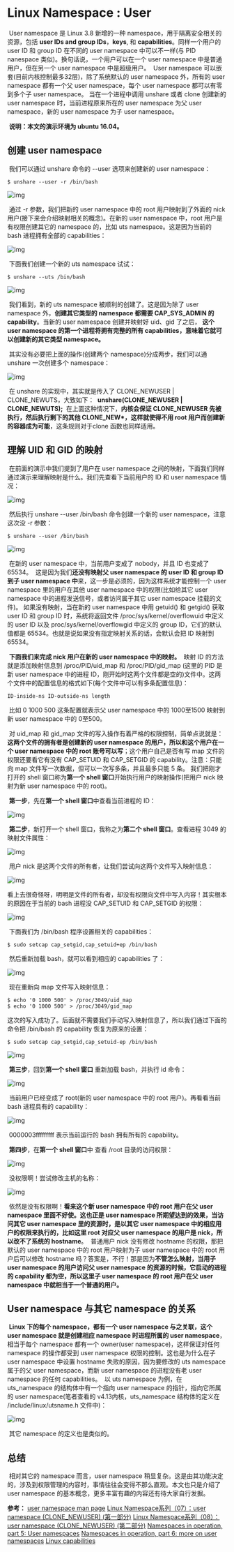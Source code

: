 # Linux Namespace : User

​	User namespace 是 Linux 3.8 新增的一种 namespace，用于隔离安全相关的资源，包括 **user IDs and group IDs**，**keys**, 和 **capabilities**。同样一个用户的 user ID 和 group ID 在不同的 user namespace 中可以不一样(与 PID nanespace 类似)。换句话说，一个用户可以在一个 user namespace 中是普通用户，但在另一个 user namespace 中是超级用户。
​	User namespace 可以嵌套(目前内核控制最多32层)，除了系统默认的 user namespace 外，所有的 user namespace 都有一个父 user namespace，每个 user namespace 都可以有零到多个子 user namespace。 当在一个进程中调用 unshare 或者 clone 创建新的 user namespace 时，当前进程原来所在的 user namespace 为父 user namespace，新的 user namespace 为子 user namespace。

​	**说明：本文的演示环境为 ubuntu 16.04。**

## 创建 user namespace

​	我们可以通过 unshare 命令的 --user 选项来创建新的 user namespace：

```shell
$ unshare --user -r /bin/bash
```

![img](https://images2018.cnblogs.com/blog/952033/201808/952033-20180812133348283-931737385.png)

​	通过 -r 参数，我们把新的 user namespace 中的 root 用户映射到了外面的 nick 用户(接下来会介绍映射相关的概念)。在新的 user namespace 中，root 用户是有权限创建其它的 namespace 的，比如 uts namespace。这是因为当前的 bash 进程拥有全部的 capabilities：

![img](https://images2018.cnblogs.com/blog/952033/201808/952033-20180812133427854-544045366.png)

​	下面我们创建一个新的 uts namespace 试试：

```shell
$ unshare --uts /bin/bash
```

![img](https://images2018.cnblogs.com/blog/952033/201808/952033-20180812133500261-2053538944.png)

​	我们看到，新的 uts namespace 被顺利的创建了。这是因为除了 user namespace 外，**创建其它类型的 namespace 都需要 CAP_SYS_ADMIN 的 capability**。当新的 user namespace 创建并映射好 uid、gid 了之后， **这个 user namespace 的第一个进程将拥有完整的所有 capabilities，意味着它就可以创建新的其它类型 namespace。**

​	其实没有必要把上面的操作(创建两个 namespace)分成两步，我们可以通 unshare 一次创建多个 namespace：

![img](https://images2018.cnblogs.com/blog/952033/201808/952033-20180812133548661-668231418.png)

​	在 unshare 的实现中，其实就是传入了 CLONE_NEWUSER | CLONE_NEWUTS，大致如下：
​	**unshare(CLONE_NEWUSER | CLONE_NEWUTS);**
​	在上面这种情况下，**内核会保证 CLONE_NEWUSER 先被执行，然后执行剩下的其他 CLONE_NEW\*，这样就使得不用 root 用户而创建新的容器成为可能**，这条规则对于clone 函数也同样适用。

## 理解 UID 和 GID 的映射

​	在前面的演示中我们提到了用户在 user namespace 之间的映射，下面我们同样通过演示来理解映射是什么。我们先查看下当前用户的 ID 和 user namespace 情况：

![img](https://images2018.cnblogs.com/blog/952033/201808/952033-20180812133655212-92150902.png)

​	然后执行 unshare --user /bin/bash 命令创建一个新的 user namespace，注意这次没 -r 参数：

```shell
$ unshare --user /bin/bash
```

![img](https://images2018.cnblogs.com/blog/952033/201808/952033-20180812133727288-640955460.png)

​	在新的 user namespace 中，当前用户变成了 nobody，并且 ID 也变成了 65534。
​	这是因为我们**还没有映射父 user namespace 的 user ID 和 group ID 到子 user namespace 中**来，这一步是必须的，因为这样系统才能控制一个 user namespace 里的用户在其他 user namespace 中的权限(比如给其它 user namespace 中的进程发送信号，或者访问属于其它 user namespace 挂载的文件)。
​	如果没有映射，当在新的 user namespace 中用 getuid() 和 getgid() 获取 user ID 和 group ID 时，系统将返回文件 /proc/sys/kernel/overflowuid 中定义的 user ID 以及 proc/sys/kernel/overflowgid 中定义的 group ID，它们的默认值都是 65534。也就是说如果没有指定映射关系的话，会默认会把 ID 映射到 65534。

​	**下面我们来完成 nick 用户在新的 user namespace 中的映射。**
​	映射 ID 的方法就是添加映射信息到 /proc/PID/uid_map 和 /proc/PID/gid_map (这里的 PID 是新 user namespace 中的进程 ID，刚开始时这两个文件都是空的)文件中。这两个文件中的配置信息的格式如下(每个文件中可以有多条配置信息)：

```
ID-inside-ns ID-outside-ns length
```

​	比如 0 1000 500 这条配置就表示父 user namespace 中的 1000至1500 映射到新 user namespace 中的 0至500。

​	对 uid_map 和 gid_map 文件的写入操作有着严格的权限控制，简单点说就是：**这两个文件的拥有者是创建新的 user namespace 的用户，所以和这个用户在一个 user namespace 中的 root 账号可以写**；这个用户自己是否有写 map 文件的权限还要看它有没有 CAP_SETUID 和 CAP_SETGID 的 capability。注意：只能向 map 文件写一次数据，但可以一次写多条，并且最多只能 5 条。
我们把刚才打开的 shell 窗口称为**第一个 shell 窗口**开始执行用户的映射操作(把用户 nick 映射为新 user namespace 中的 root)。

​	**第一步**，先在**第一个 shell 窗口**中查看当前进程的 ID：

![img](https://images2018.cnblogs.com/blog/952033/201808/952033-20180812133836060-814501763.png)

​	**第二步**，新打开一个 shell 窗口，我称之为**第二个 shell 窗口**。查看进程 3049 的映射文件属性：

![img](https://images2018.cnblogs.com/blog/952033/201808/952033-20180812133909229-1475966336.png)

​	用户 nick 是这两个文件的所有者，让我们尝试向这两个文件写入映射信息：

![img](https://images2018.cnblogs.com/blog/952033/201808/952033-20180812133939711-828980199.png)

​	看上去很奇怪呀，明明是文件的所有者，却没有权限向文件中写入内容！其实根本的原因在于当前的 bash 进程没 CAP_SETUID 和 CAP_SETGID 的权限：

![img](https://images2018.cnblogs.com/blog/952033/201808/952033-20180812134011875-837006315.png)

​	下面我们为 /bin/bash 程序设置相关的 capabilities：

```shell
$ sudo setcap cap_setgid,cap_setuid+ep /bin/bash
```

​	然后重新加载 bash，就可以看到相应的 capabilities 了：

![img](https://images2018.cnblogs.com/blog/952033/201808/952033-20180812134039385-768691240.png)

​	现在重新向 map 文件写入映射信息：

```shell
$ echo '0 1000 500' > /proc/3049/uid_map
$ echo '0 1000 500' > /proc/3049/gid_map
```

​	这次的写入成功了。后面就不需要我们手动写入映射信息了，所以我们通过下面的命令把 /bin/bash 的 capability 恢复为原来的设置：

```shell
$ sudo setcap cap_setgid,cap_setuid-ep /bin/bash
```

![img](https://images2018.cnblogs.com/blog/952033/201808/952033-20180812134119692-1735937774.png)

​	**第三步**，回到**第一个 shell 窗口**
​	重新加载 bash，并执行 id 命令：

![img](https://images2018.cnblogs.com/blog/952033/201808/952033-20180812134156273-1568788424.png)

​	当前用户已经变成了 root(新的 user namespace 中的 root 用户)。再看看当前 bash 进程具有的 capability：

![img](https://images2018.cnblogs.com/blog/952033/201808/952033-20180812134226821-1964970731.png)

​	0000003fffffffff 表示当前运行的 bash 拥有所有的 capability。

​	**第四步**，在**第一个 shell 窗口**中
​	查看 /root 目录的访问权限：

![img](https://images2018.cnblogs.com/blog/952033/201808/952033-20180812134317374-1734621745.png)

​	没权限啊！尝试修改主机的名称：

![img](https://images2018.cnblogs.com/blog/952033/201808/952033-20180812134356259-1197147050.png)

​	依然是没有权限啊！**看来这个新 user namespace 中的 root 用户在父 user namespace 里面不好使。这也正是 user namespace 所期望达到的效果，当访问其它 user namespace 里的资源时，是以其它 user namespace 中的相应用户的权限来执行的，比如这里 root 对应父 user namespace 的用户是 nick，所以改不了系统的 hostname**。
​	普通用户 nick 没有修改 hostname 的权限，那把默认的 user namespace 中的 root 用户映射为子 user namespace 中的 root 用户后可以修改 hostname 吗？答案是，不行！那是因为**不管怎么映射，当用子 user namespace 的用户访问父 user namespace 的资源的时候，它启动的进程的 capability 都为空，所以这里子 user namespace 的 root 用户在父 user namespace 中就相当于一个普通的用户。**

## User namespace 与其它 namespace 的关系

​	**Linux 下的每个 namespace，都有一个 user namespace 与之关联，这个 user namespace 就是创建相应 namespace 时进程所属的 user namespace**，相当于每个 namespace 都有一个 owner(user namespace)，这样保证对任何 namespace 的操作都受到 user namespace 权限的控制。这也是为什么在子 user namespace 中设置 hostname 失败的原因，因为要修改的 uts namespace 属于的父 user namespace，而新 user namespace 的进程没有老 user namespace 的任何 capabilities。
​	以 uts namespace 为例，在 uts_namespace 的结构体中有一个指向 user namespace 的指针，指向它所属的 user namespace(笔者查看的 v4.13内核，uts_namespace 结构体的定义在 /include/linux/utsname.h 文件中)：

![img](https://images2018.cnblogs.com/blog/952033/201808/952033-20180812134506481-2054964518.png)

​	其它 namespace 的定义也是类似的。

## 总结

​	相对其它的 namespace 而言，user namespace 稍显复杂。这是由其功能决定的，涉及到权限管理的内容时，事情往往会变得不那么直观。本文也只是介绍了 user namespace 的基本概念，更多丰富有趣的内容还有待大家自行发掘。

**参考：**
[user namespace man page](http://man7.org/linux/man-pages/man7/user_namespaces.7.html)
[Linux Namespace系列（07）：user namespace (CLONE_NEWUSER) (第一部分)](https://segmentfault.com/a/1190000006913195)
[Linux Namespace系列（08）：user namespace (CLONE_NEWUSER) (第二部分)](https://segmentfault.com/a/1190000006913499)
[Namespaces in operation, part 5: User namespaces](https://lwn.net/Articles/532593/)
[Namespaces in operation, part 6: more on user namespaces](https://lwn.net/Articles/540087/)
[Linux capabilities](http://man7.org/linux/man-pages/man7/capabilities.7.html)

